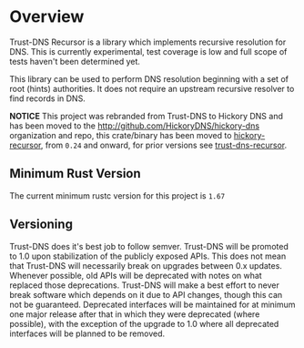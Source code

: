 # Overview

Trust-DNS Recursor is a library which implements recursive resolution for DNS. This is currently experimental, test coverage is low and full scope of tests haven't been determined yet.

This library can be used to perform DNS resolution beginning with a set of root (hints) authorities. It does not require an upstream recursive resolver to find records in DNS.

**NOTICE** This project was rebranded from Trust-DNS to Hickory DNS and has been moved to the http://github.com/HickoryDNS/hickory-dns organization and repo, this crate/binary has been moved to [hickory-recursor](https://crates.io/crates/hickory-recursor), from `0.24` and onward, for prior versions see [trust-dns-recursor](https://crates.io/crates/trust-dns-recursor).

## Minimum Rust Version

The current minimum rustc version for this project is `1.67`

## Versioning

Trust-DNS does it's best job to follow semver. Trust-DNS will be promoted to 1.0 upon stabilization of the publicly exposed APIs. This does not mean that Trust-DNS will necessarily break on upgrades between 0.x updates. Whenever possible, old APIs will be deprecated with notes on what replaced those deprecations. Trust-DNS will make a best effort to never break software which depends on it due to API changes, though this can not be guaranteed. Deprecated interfaces will be maintained for at minimum one major release after that in which they were deprecated (where possible), with the exception of the upgrade to 1.0 where all deprecated interfaces will be planned to be removed.
